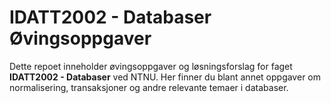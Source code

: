 # IDATT2002 - Databaser Øvingsoppgaver

Dette repoet inneholder øvingsoppgaver og løsningsforslag for faget **IDATT2002 - Databaser** ved NTNU. Her finner du blant annet oppgaver om normalisering, transaksjoner og andre relevante temaer i databaser.
